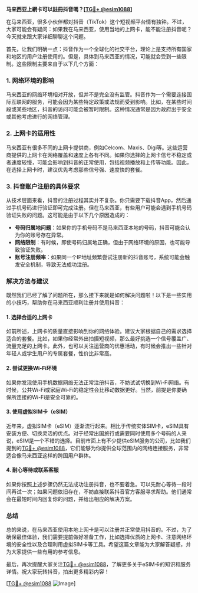 **马来西亚上網卡可以註冊抖音嗎？[[TG💪+ @esim1088](https://t.me/s/esim1088)]**

在马来西亚，很多小伙伴都对抖音（TikTok）这个短视频平台情有独钟。不过，大家可能会有疑问：如果我在马来西亚，使用当地的上网卡，能不能注册抖音呢？今天就来跟大家详细聊聊这个问题。

首先，让我们明确一点：抖音作为一个全球化的社交平台，理论上是支持所有国家和地区的用户注册使用的。但是，具体到马来西亚的情况，可能就会受到一些限制。这些限制主要来自于以下几个方面：

### **1. 网络环境的影响**
马来西亚的网络环境相对开放，但并不是完全没有监管。抖音作为一个需要连接国际互联网的服务，可能会因为某些特定政策或法规而受到影响。比如，在某些时间段或某些地区，抖音的访问可能会被暂时限制。这种情况通常是因为政府出于安全或其他考虑进行的网络管理。

### **2. 上网卡的适用性**
马来西亚有很多不同的上网卡提供商，例如Celcom、Maxis、Digi等。这些运营商提供的上网卡在网络覆盖和速度上各有不同。如果你选择的上网卡信号不稳定或者速度较慢，可能会影响到抖音的正常使用，包括视频播放和上传等功能。因此，在选择上网卡时，建议优先考虑那些信号强、速度快的套餐。

### **3. 抖音账户注册的具体要求**
从技术层面来看，抖音的注册过程其实并不复杂。你只需要下载抖音App，然后通过手机号码进行验证即可完成注册。但在马来西亚，有些用户可能会遇到手机号码验证失败的问题。这可能是由于以下几个原因造成的：
- **号码归属地问题**：如果你的手机号码不是马来西亚本地的号码，抖音可能会认为你的账号存在异常。
- **网络限制**：有时候，即使号码归属地正确，但由于网络环境的原因，也可能导致验证失败。
- **账号注册频率**：如果同一个IP地址频繁尝试注册新的抖音账号，系统可能会触发安全机制，导致无法成功注册。

### **解决方法与建议**

既然我们已经了解了问题所在，那么接下来就是如何解决问题啦！以下是一些实用的小技巧，帮助你在马来西亚顺利注册并使用抖音：

#### **1. 选择合适的上网卡**
如前所述，上网卡的质量直接影响到你的网络体验。建议大家根据自己的需求选择适合的套餐。比如，如果你经常外出拍摄短视频，那么最好挑选一个信号覆盖广、流量充足的上网卡。此外，也可以关注运营商的优惠活动，有时候会推出一些针对年轻人或学生用户的专属套餐，性价比非常高。

#### **2. 尝试更换Wi-Fi环境**
如果你发现使用手机数据网络无法正常注册抖音，不妨试试切换到Wi-Fi网络。有时候，公共Wi-Fi或家庭Wi-Fi的稳定性会比移动数据更好。当然，前提是你要确保所连接的Wi-Fi是安全可靠的。

#### **3. 使用虚拟SIM卡（eSIM）**
近年来，虚拟SIM卡（eSIM）逐渐流行起来。相比于传统实体SIM卡，eSIM具有安装方便、切换灵活的优点。对于经常出国旅行或需要同时使用多个号码的人来说，eSIM是一个不错的选择。目前市面上有不少提供eSIM服务的公司，比如我们提到的[TG💪+ @esim1088](https://t.me/s/esim1088)，它们能够为你提供全球范围内的网络连接服务，非常适合像马来西亚这样的跨国用户群体。

#### **4. 耐心等待或联系客服**
如果你按照上述步骤仍然无法成功注册抖音，也不要着急。可以先耐心等待一段时间再试一次；如果问题依旧存在，不妨直接联系抖音官方客服寻求帮助。他们通常会在最短时间内回复你的问题，并给出相应的解决方案。

### **总结**

总的来说，在马来西亚使用本地上网卡是可以注册并正常使用抖音的。不过，为了确保最佳体验，我们需要提前做好准备工作，比如选择优质的上网卡、注意网络环境的安全性以及合理利用虚拟SIM卡等工具。希望这篇文章能为大家解答疑惑，并为大家提供一些有用的参考信息。

最后，再次提醒大家关注[TG💪+ @esim1088](https://t.me/s/esim1088)，了解更多关于eSIM卡的知识和服务详情。祝大家玩转抖音，拍出更多精彩内容！

[[TG💪+ @esim1088](https://t.me/s/esim1088) ![Image](https://i.postimg.cc/4NQfJmqS/Snipaste-2025-05-13-00-14-12.png)]